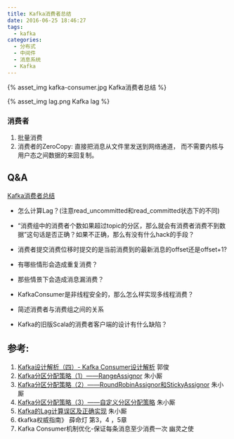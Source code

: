 ```yaml
---
title: Kafka消费者总结
date: 2016-06-25 18:46:27
tags:
  - kafka  
categories:
  - 分布式
  - 中间件 
  - 消息系统
  - Kafka   
---
```


<p></p>
<!-- more -->

{% asset_img  kafka-consumer.jpg  Kafka消费者总结 %}

{% asset_img  lag.png  Kafka lag %}


### 消费者
1. 批量消费
2. 消费者的ZeroCopy: 
   直接把消息从文件里发送到网络通道， 而不需要内核与用户态之间数据的来回复制。


## Q&A
[Kafka消费者总结](../../../../2016/06/25/kafkaConsumer/)

+    怎么计算Lag？(注意read_uncommitted和read_committed状态下的不同)

+    “消费组中的消费者个数如果超过topic的分区，那么就会有消费者消费不到数据”这句话是否正确？如果不正确，那么有没有什么hack的手段？

+    消费者提交消费位移时提交的是当前消费到的最新消息的offset还是offset+1?

+    有哪些情形会造成重复消费？

+    那些情景下会造成消息漏消费？

+    KafkaConsumer是非线程安全的，那么怎么样实现多线程消费？

+    简述消费者与消费组之间的关系

+    Kafka的旧版Scala的消费者客户端的设计有什么缺陷？

## 参考:
1. [Kafka设计解析（四）- Kafka Consumer设计解析](http://www.jasongj.com/2015/08/09/KafkaColumn4/) 郭俊
2. [Kafka分区分配策略（1）——RangeAssignor](https://blog.csdn.net/u013256816/article/details/81123600) 朱小厮
3. [Kafka分区分配策略（2）——RoundRobinAssignor和StickyAssignor](https://blog.csdn.net/u013256816/article/details/81123625) 朱小厮
4. [Kafka分区分配策略（3）——自定义分区分配策略](https://blog.csdn.net/u013256816/article/details/81123858) 朱小厮
5. [Kafka的Lag计算误区及正确实现](https://blog.csdn.net/u013256816/article/details/79955578) 朱小厮
6. 《kafka权威指南》 薛命灯 第3，4 ，5章
7. Kafka Consumer机制优化-保证每条消息至少消费一次 幽灵之使


